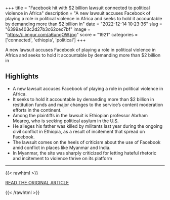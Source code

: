 +++
title = "Facebook hit with $2 billion lawsuit connected to political violence in Africa"
description = "A new lawsuit accuses Facebook of playing a role in political violence in Africa and seeks to hold it accountable by demanding more than $2 billion in"
date = "2022-12-14 10:23:36"
slug = "6399a403c2d27b3c62cec7bf"
image = "https://i.imgur.com/a6ungOW.jpg"
score = "1921"
categories = ['connected', 'ethiopia', 'political']
+++

A new lawsuit accuses Facebook of playing a role in political violence in Africa and seeks to hold it accountable by demanding more than $2 billion in

## Highlights

- A new lawsuit accuses Facebook of playing a role in political violence in Africa.
- It seeks to hold it accountable by demanding more than $2 billion in restitution funds and major changes to the service’s content moderation efforts in the continent.
- Among the plaintiffs in the lawsuit is Ethiopian professor Abrham Meareg, who is seeking political asylum in the U.S.
- He alleges his father was killed by militants last year during the ongoing civil conflict in Ethiopia, as a result of incitement that spread on Facebook.
- The lawsuit comes on the heels of criticism about the use of Facebook amid conflict in places like Myanmar and India.
- In Myanmar, the site was sharply criticized for letting hateful rhetoric and incitement to violence thrive on its platform

---

{{< rawhtml >}}
  <p class="article-category">
    <a target="_blank" href="https://www.nbcnews.com/tech/misinformation/facebook-lawsuit-africa-content-moderation-violence-rcna61530">READ THE ORIGINAL ARTICLE</a>
  </p>
{{< /rawhtml >}}
